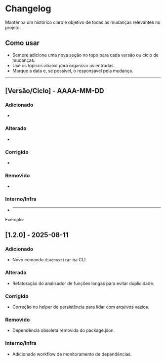 # Changelog

Mantenha um histórico claro e objetivo de todas as mudanças relevantes no projeto.

## Como usar

- Sempre adicione uma nova seção no topo para cada versão ou ciclo de mudanças.
- Use os tópicos abaixo para organizar as entradas.
- Marque a data e, se possível, o responsável pela mudança.

---

## [Versão/Ciclo] - AAAA-MM-DD

### Adicionado

-

### Alterado

-

### Corrigido

-

### Removido

-

### Interno/Infra

- ***

Exemplo:

## [1.2.0] - 2025-08-11

### Adicionado

- Novo comando `diagnosticar` na CLI.

### Alterado

- Refatoração do analisador de funções longas para evitar duplicidade.

### Corrigido

- Correção no helper de persistência para lidar com arquivos vazios.

### Removido

- Dependência obsoleta removida do package.json.

### Interno/Infra

- Adicionado workflow de monitoramento de dependências.
